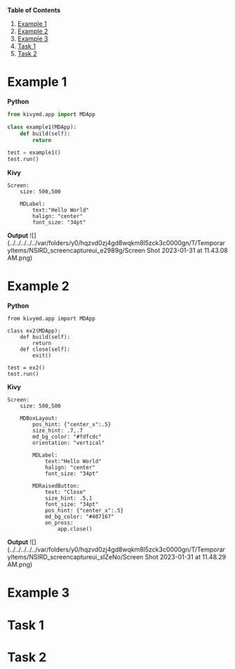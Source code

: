 **Table of Contents**
1. [Example 1](#ex1)
2. [Example 2](#ex2)
3. [Example 3](#ex3)
4. [Task 1](#task_1)
5. [Task 2](#task_2)

# Example 1 <a name="ex1"></a>
**Python**
```.py
from kivymd.app import MDApp

class example1(MDApp):
    def build(self):
        return

test = example1()
test.run()
```
**Kivy**
```.kv
Screen:
    size: 500,500

    MDLabel:
        text:"Hello World"
        halign: "center"
        font_size: "34pt"
```
**Output**
![](../../../../../var/folders/y0/hqzvd0zj4gd8wqkm8l5zck3c0000gn/T/TemporaryItems/NSIRD_screencaptureui_e2989g/Screen Shot 2023-01-31 at 11.43.08 AM.png)


# Example 2 <a name="ex2"></a>
**Python**
```pycon
from kivymd.app import MDApp

class ex2(MDApp):
    def build(self):
        return
    def close(self):
        exit()

test = ex2()
test.run()
```

**Kivy**
```.kv
Screen:
    size: 500,500

    MDBoxLayout:
        pos_hint: {"center_x":.5}
        size_hint: .7,.7
        md_bg_color: "#fdfcdc"
        orientation: "vertical"

        MDLabel:
            text:"Hello World"
            halign: "center"
            font_size: "34pt"

        MDRaisedButton:
            text: "Close"
            size_hint: .5,1
            font_size: "34pt"
            pos_hint: {"center_x":.5}
            md_bg_color: "#407167"
            on_press:
                app.close()
```

**Output**
![](../../../../../var/folders/y0/hqzvd0zj4gd8wqkm8l5zck3c0000gn/T/TemporaryItems/NSIRD_screencaptureui_sIZeNo/Screen Shot 2023-01-31 at 11.48.29 AM.png)

# Example 3 <a name="ex3"></a>

# Task 1 <a name="task_1"></a>

# Task 2 <a name="task_2"></a>